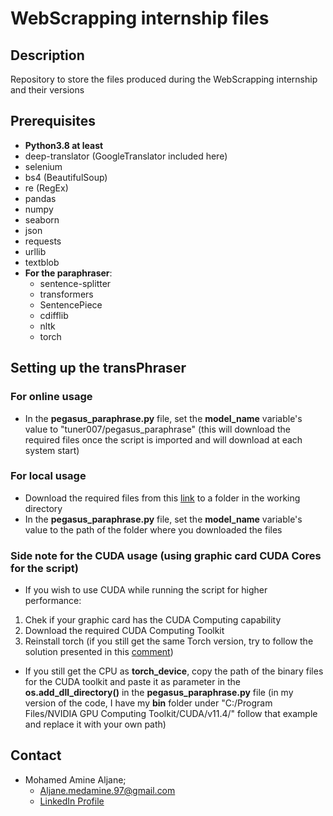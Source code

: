 # WebScrapping internship files

## Description
  
  Repository to store the files produced during the WebScrapping internship and their versions
 
 ## Prerequisites
   - **Python3.8 at least**
   - deep-translator (GoogleTranslator included here)
   - selenium
   - bs4 (BeautifulSoup)
   - re (RegEx)
   - pandas
   - numpy
   - seaborn
   - json
   - requests
   - urllib
   - textblob
   - **For the paraphraser**:
     - sentence-splitter
     - transformers
     - SentencePiece
     - cdifflib
     - nltk
     - torch

## Setting up the transPhraser
### For **online** usage
  - In the **pegasus_paraphrase.py** file, set the **model_name** variable's value to "tuner007/pegasus_paraphrase" (this will download the required files once the script is imported and will download at each system start)
  
### For **local** usage
  - Download the required files from this [link](https://huggingface.co/tuner007/pegasus_paraphrase/tree/main) to a folder in the working directory
  - In the **pegasus_paraphrase.py** file, set the **model_name** variable's value to the path of the folder where you downloaded the files
  
### Side note for the CUDA usage (using graphic card CUDA Cores for the script)
  - If you wish to use CUDA while running the script for higher performance:
  1. Chek if your graphic card has the CUDA Computing capability
  2. Download the required CUDA Computing Toolkit
  3. Reinstall torch (if you still get the same Torch version, try to follow the solution presented in this [comment](https://github.com/pytorch/pytorch/issues/30664#issuecomment-896303074))
  
  - If you still get the CPU as **torch_device**, copy the path of the binary files for the CUDA toolkit and paste it as parameter in the **os.add_dll_directory()** in the **pegasus_paraphrase.py** file (in my version of the code, I have my **bin** folder under "C:/Program Files/NVIDIA GPU Computing Toolkit/CUDA/v11.4/" follow that example and replace it with your own path)

   
## Contact
   - Mohamed Amine Aljane;
     - Aljane.medamine.97@gmail.com
     - [LinkedIn Profile](https://www.linkedin.com/in/almedamine/)
